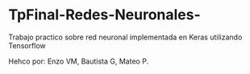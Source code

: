 # TpFinal-Redes-Neuronales-
Trabajo practico sobre red neuronal implementada en Keras utilizando Tensorflow 

Hehco por: Enzo VM, Bautista G, Mateo P.
